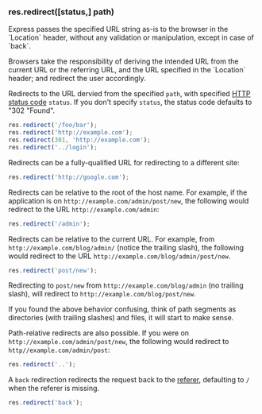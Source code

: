<h3 id='res.redirect'>res.redirect([status,] path)</h3>

<div class='doc-box doc-warn'>
<p>
Express passes the specified URL string as-is to the browser in the `Location` header,
without any validation or manipulation, except in case of `back`.
</p>
<p>
Browsers take the responsibility of deriving the intended URL from the current URL
or the referring URL, and the URL specified in the `Location` header; and redirect the user accordingly.
</p>
</div>

Redirects to the URL dervied from the specified `path`, with specified
[HTTP status code](http://www.w3.org/Protocols/rfc2616/rfc2616-sec10.html) `status`.
If you don't specify `status`, the status code defaults to "302 "Found".

```js
res.redirect('/foo/bar');
res.redirect('http://example.com');
res.redirect(301, 'http://example.com');
res.redirect('../login');
```
Redirects can be a fully-qualified URL for redirecting to a different site:

```js
res.redirect('http://google.com');
```
Redirects can be relative to the root of the host name. For example, if the
application is on `http://example.com/admin/post/new`, the following
would redirect to the URL `http://example.com/admin`:

```js
res.redirect('/admin');
```

Redirects can be relative to the current URL. For example, 
from `http://example.com/blog/admin/` (notice the trailing slash), the following
would redirect to the URL `http://example.com/blog/admin/post/new`.

```js
res.redirect('post/new');
```

Redirecting to `post/new` from `http://example.com/blog/admin` (no trailing slash),
will redirect to `http://example.com/blog/post/new`.

If you found the above behavior confusing, think of path segments as directories
(with trailing slashes) and files, it will start to make sense.

Path-relative redirects are also possible. If you were on
`http://example.com/admin/post/new`, the following would redirect to
`http//example.com/admin/post`:

```js
res.redirect('..');
```

A `back` redirection redirects the request back to the [referer](http://en.wikipedia.org/wiki/HTTP_referer),
defaulting to `/` when the referer is missing.

```js
res.redirect('back');    
```
